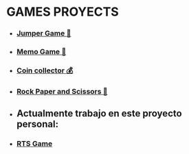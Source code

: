 # GAMES PROYECTS

 * ### [Jumper Game :rabbit:](https://github.com/JulianPariss/WebGames/tree/main/JumperGame)
 * ### [Memo Game :memo:](https://github.com/JulianPariss/WebGames/tree/main/memoGame)
 * ### [Coin collector :moneybag:](https://github.com/JulianPariss/WebGames/tree/main/adventureGame)
 * ### [Rock Paper and Scissors :open_hands:](https://github.com/JulianPariss/WebGames/tree/main/piedraPapelTijera)
 * ## Actualmente trabajo en este proyecto personal:
 * ### [RTS Game](https://github.com/JulianPariss/WebGames/tree/main/RTS)
   






